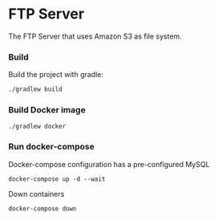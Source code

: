 # FTP Server

The FTP Server that uses Amazon S3 as file system.

### Build

Build the project with gradle:

```bash
./gradlew build

```

### Build Docker image

```shell
./gradlew docker
```

### Run docker-compose

Docker-compose configuration has a pre-configured MySQL 

```shell
docker-compose up -d --wait
```

Down containers

```shell
docker-compose down
```
